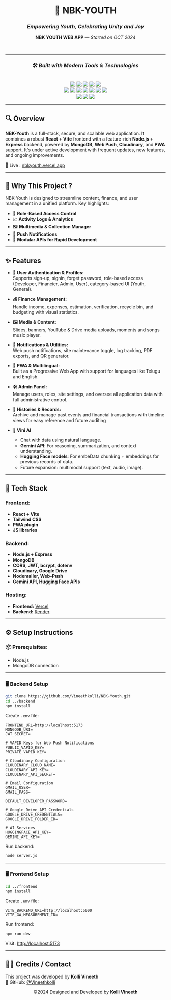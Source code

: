 <div align="center">

# 🌟 **NBK-YOUTH**  
### *Empowering Youth, Celebrating Unity and Joy*

**NBK YOUTH WEB APP** — *Started on OCT 2024*

<br/>
</div>

---

<div align="center">

### 🛠️ *Built with Modern Tools & Technologies*

<br/>

<!-- Row 1 -->
<img src="https://img.shields.io/badge/Express-black?style=for-the-badge&logo=express" />
<img src="https://img.shields.io/badge/JSON-000000?style=for-the-badge&logo=json" />
<img src="https://img.shields.io/badge/npm-CB3837?style=for-the-badge&logo=npm&logoColor=white" />
<img src="https://img.shields.io/badge/Mongoose-880000?style=for-the-badge&logo=mongoose" />
<img src="https://img.shields.io/badge/PostCSS-DD3A0A?style=for-the-badge&logo=postcss" />

<!-- Row 2 -->
<br/>
<img src="https://img.shields.io/badge/.ENV-yellow?style=for-the-badge" />
<img src="https://img.shields.io/badge/JavaScript-F7DF1E?style=for-the-badge&logo=javascript&logoColor=black" />
<img src="https://img.shields.io/badge/React-20232A?style=for-the-badge&logo=react&logoColor=61DAFB" />
<img src="https://img.shields.io/badge/Cloudinary-3448C5?style=for-the-badge&logo=cloudinary&logoColor=white" />
<img src="https://img.shields.io/badge/Vite-646CFF?style=for-the-badge&logo=vite&logoColor=white" />
<img src="https://img.shields.io/badge/ESLint-4B32C3?style=for-the-badge&logo=eslint&logoColor=white" />
<img src="https://img.shields.io/badge/Axios-5A29E4?style=for-the-badge" />

<!-- Row 3 (AI Integrations) -->
<br/>
<img src="https://img.shields.io/badge/Vini_AI-purple?style=for-the-badge&logo=ai" />
<img src="https://img.shields.io/badge/Gemini_API-4285F4?style=for-the-badge&logo=google" />
<img src="https://img.shields.io/badge/HuggingFace-yellow?style=for-the-badge&logo=huggingface&logoColor=black" />

</div>

---

## 🔍 Overview

**NBK-Youth** is a full-stack, secure, and scalable web application. It combines a robust **React + Vite** frontend with a feature-rich **Node.js + Express** backend, powered by **MongoDB**, **Web Push**, **Cloudinary**, and **PWA** support. It's under active development with frequent updates, new features, and ongoing improvements.

🔗 Live : [nbkyouth.vercel.app](https://nbkyouth.vercel.app)

---

## 📌 Why This Project ?

NBK-Youth is designed to streamline content, finance, and user management in a unified platform. Key highlights:

- 🔐 **Role-Based Access Control**
- 📈 **Activity Logs & Analytics**
- 🖼️ **Multimedia & Collection Manager**
- 🔔 **Push Notifications**
- 🧩 **Modular APIs for Rapid Development**

---

## ✨ Features

- **👤 User Authentication & Profiles:**  
  Supports sign-up, signin, forget password, role-based access (Developer, Financier, Admin, User),  category-based UI (Youth, General).

- **💰 Finance Management:**  
  Handle income, expenses, estimation, verification, recycle bin, and budgeting with visual statistics.

- **🖼️ Media & Content:**  
  Slides, banners, YouTube & Drive media uploads, moments and songs music player.

- **🔔 Notifications & Utilities:**  
  Web push notifications, site maintenance toggle, log tracking, PDF exports, and QR generator.

- **🧩 PWA & Multilingual:**  
  Built as a Progressive Web App with support for languages like Telugu and English.

- **🛠️ Admin Panel:**  
  Manage users, roles, site settings, and oversee all application data with full administrative control.

 - **📜 Histories & Records:**  
   Archive and manage past events and financial transactions with timeline views for easy reference and future auditing

- **🤖 Vini AI**  
  - Chat with data using natural language.  
  - **Gemini API**: For reasoning, summarization, and context understanding.  
  - **Hugging Face models**: For embeData chunking + embeddings for previous records of data.  
  - Future expansion: multimodal support (text, audio, image).  

---

## 🧱 Tech Stack

### Frontend:
- **React + Vite**
- **Tailwind CSS**
- **PWA plugin**
- **JS libraries**

### Backend:
- **Node.js + Express**
- **MongoDB**
- **CORS, JWT, bcrypt, dotenv**
- **Cloudinary, Google Drive**
- **Nodemailer, Web-Push**
- **Gemini API, Hugging Face APIs**

### Hosting:
- **Frontend:** [Vercel](https://vercel.com/)
- **Backend:** [Render](https://render.com/)

---

## ⚙️ Setup Instructions

### 📦 Prerequisites:
- Node.js
- MongoDB connection

---

### 🖥️ Backend Setup

```bash
git clone https://github.com/Vineethkolli/NBK-Youth.git
cd ../backend
npm install
```

Create `.env` file:

```
FRONTEND_URL=http://localhost:5173
MONGODB_URI=
JWT_SECRET=

# VAPID Keys for Web Push Notifications
PUBLIC_VAPID_KEY=
PRIVATE_VAPID_KEY=

# Cloudinary Configuration
CLOUDINARY_CLOUD_NAME=
CLOUDINARY_API_KEY=
CLOUDINARY_API_SECRET=

# Email Configuration
GMAIL_USER=
GMAIL_PASS=

DEFAULT_DEVELOPER_PASSWORD=

# Google Drive API Credentials
GOOGLE_DRIVE_CREDENTIALS=
GOOGLE_DRIVE_FOLDER_ID=

# AI Services
HUGGINGFACE_API_KEY=
GEMINI_API_KEY=
```

Run backend:

```bash
node server.js
```

---

### 🖥️ Frontend Setup

```bash
cd ../frontend
npm install
```

Create `.env` file:

```
VITE_BACKEND_URL=http://localhost:5000
VITE_GA_MEASUREMENT_ID=
```

Run frontend:

```bash
npm run dev
```

Visit: [http://localhost:5173](http://localhost:5173)

---

## 🙋‍♂️ Credits / Contact

This project was developed by **Kolli Vineeth**  
🔗 GitHub: [@Vineethkolli](https://github.com/Vineethkolli)


<div align="center"> ©2024 Designed and Developed by <strong>Kolli Vineeth</strong> </div>